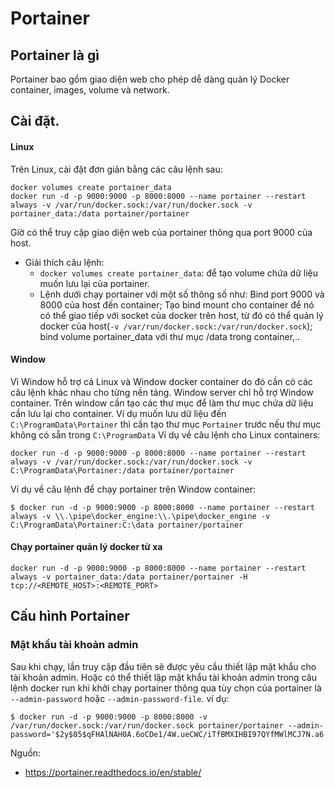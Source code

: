 # Portainer 

## Portainer là gì
Portainer bao gồm giao diện web cho phép dễ dàng quản lý Docker container, images, volume và network.


## Cài đặt.
#### Linux
Trên Linux, cài đặt đơn giản bằng các câu lệnh sau:
```
docker volumes create portainer_data
docker run -d -p 9000:9000 -p 8000:8000 --name portainer --restart always -v /var/run/docker.sock:/var/run/docker.sock -v portainer_data:/data portainer/portainer
```
Giờ có thể truy cập giao diện web của portainer thông qua port 9000 của host.
- Giải thích câu lệnh: 
    - `docker volumes create portainer_data`: để tạo volume chứa dữ liệu muốn lưu lại của portainer.
    - Lệnh dưới chạy portainer với một số thông số như: Bind port 9000 và 8000 của host đến container; Tạo bind mount cho container để nó có thể giao tiếp với socket của docker trên host, từ đó có thể quản lý docker của host(`-v /var/run/docker.sock:/var/run/docker.sock`); bind volume portainer_data với thư mục /data trong container,..

#### Window
Vì Window hỗ trợ cả Linux và Window docker container do đó cần có các câu lệnh khác nhau cho từng nền tảng. Window server chỉ hỗ trợ Window container.
Trên window cần tạo các thư mục để làm thư mục chứa dữ liệu cần lưu lại cho container. Ví dụ muốn lưu dữ liệu đến `C:\ProgramData\Portainer` thì cần tạo thư mục `Portainer` trước nếu thư mục không có sẵn trong `C:\ProgramData`
Ví dụ về câu lệnh cho Linux containers:
```
docker run -d -p 9000:9000 -p 8000:8000 --name portainer --restart always -v /var/run/docker.sock:/var/run/docker.sock -v C:\ProgramData\Portainer:/data portainer/portainer
```
Ví dụ về câu lệnh để chạy portainer trên Window container:
```
$ docker run -d -p 9000:9000 -p 8000:8000 --name portainer --restart always -v \\.\pipe\docker_engine:\\.\pipe\docker_engine -v C:\ProgramData\Portainer:C:\data portainer/portainer
```

#### Chạy portainer quản lý docker từ xa

```
docker run -d -p 9000:9000 -p 8000:8000 --name portainer --restart always -v portainer_data:/data portainer/portainer -H tcp://<REMOTE_HOST>:<REMOTE_PORT>
```


## Cấu hình Portainer
### Mật khẩu tài khoản admin
Sau khi chạy, lần truy cập đầu tiên sẽ được yêu cầu thiết lập mật khẩu cho tài khoản admin.
Hoặc có thể thiết lập mật khẩu tài khoản admin trong câu lệnh docker run khi khởi chạy portainer thông qua tùy chọn của portainer là `--admin-password` hoặc `--admin-password-file`. ví dụ:
```
$ docker run -d -p 9000:9000 -p 8000:8000 -v /var/run/docker.sock:/var/run/docker.sock portainer/portainer --admin-password='$2y$05$qFHAlNAH0A.6oCDe1/4W.ueCWC/iTfBMXIHBI97QYfMWlMCJ7N.a6'
```


Nguồn:
- https://portainer.readthedocs.io/en/stable/
